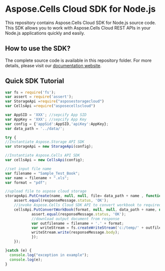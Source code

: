 # Aspose.Cells Cloud SDK for Node.js

This repository contains Aspose.Cells Cloud SDK for Node.js source code. This SDK allows you to work with Aspose.Cells Cloud REST APIs in your Node.js applications quickly and easily. 

## How to use the SDK?

The complete source code is available in this repository folder. For more details, please visit our [documentation website](http://www.aspose.com/docs/display/cellscloud/How+to+Setup+Aspose.Cells+Cloud+SDK+for+Node.js).

## Quick SDK Tutorial
```javascript
var fs = require('fs');
var assert = require('assert');
var StorageApi =require("asposestoragecloud")
var CellsApi =require("asposecellscloud")

var AppSID = 'XXX'; //sepcify App SID
var AppKey = 'XXX'; //sepcify App Key
var config = {'appSid':AppSID,'apiKey':AppKey};
var data_path = '../data/';

try {
//Instantiate Aspose.Storage API SDK
var storageApi = new StorageApi(config);

//Instantiate Aspose.Cells API SDK
var cellsApi = new CellsApi(config);

//set input file name
var filename = "Sample_Test_Book";
var name = filename + ".xls";
var format = "pdf";

//upload file to aspose cloud storage
storageApi.PutCreate(name, null, null, file= data_path + name , function(responseMessage) {
	assert.equal(responseMessage.status, 'OK');
	//invoke Aspose.Cells Cloud SDK API to convert workbook to required format  
	cellsApi.PutConvertWorkBook(format, null, null, data_path + name, null, function(responseMessage) {
			assert.equal(responseMessage.status, 'OK');		
			//download output document from response
			var outfilename = filename + '.' + format;
			var writeStream = fs.createWriteStream('c:/temp/' + outfilename);
			writeStream.write(responseMessage.body);
			});
	});

}catch (e) {
  console.log("exception in example");
  console.log(e);
}
```